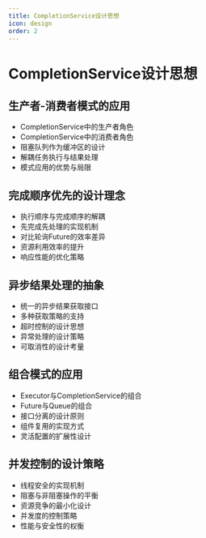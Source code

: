 ```yaml
---
title: CompletionService设计思想
icon: design
order: 2
---
```


# CompletionService设计思想

## 生产者-消费者模式的应用

- CompletionService中的生产者角色
- CompletionService中的消费者角色
- 阻塞队列作为缓冲区的设计
- 解耦任务执行与结果处理
- 模式应用的优势与局限

## 完成顺序优先的设计理念

- 执行顺序与完成顺序的解耦
- 先完成先处理的实现机制
- 对比轮询Future的效率差异
- 资源利用效率的提升
- 响应性能的优化策略

## 异步结果处理的抽象

- 统一的异步结果获取接口
- 多种获取策略的支持
- 超时控制的设计思想
- 异常处理的设计策略
- 可取消性的设计考量

## 组合模式的应用

- Executor与CompletionService的组合
- Future与Queue的组合
- 接口分离的设计原则
- 组件复用的实现方式
- 灵活配置的扩展性设计

## 并发控制的设计策略

- 线程安全的实现机制
- 阻塞与非阻塞操作的平衡
- 资源竞争的最小化设计
- 并发度的控制策略
- 性能与安全性的权衡
